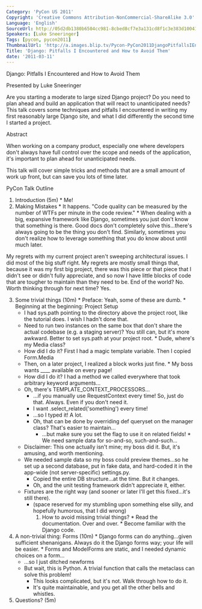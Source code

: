```yaml
---
Category: 'PyCon US 2011'
Copyright: 'Creative Commons Attribution-NonCommercial-ShareAlike 3.0'
Language: 'English'
SourceUrl: http://05d2db1380b6504cc981-8cbed8cf7e3a131cd8f1c3e383d10041.r93.cf2.rackcdn.com/pycon-us-2011/390_django-pitfalls-i-encountered-and-how-to-avoid-them.mp4
Speakers: [Luke Sneeringer]
Tags: [pycon, pycon2011]
ThumbnailUrl: 'http://a.images.blip.tv/Pycon-PyCon2011DjangoPitfallsIEncounteredAndHowToAvoidThem207-415.jpg'
Title: 'Django: Pitfalls I Encountered and How to Avoid Them'
date: '2011-03-11'
---
```

Django: Pitfalls I Encountered and How to Avoid Them

Presented by Luke Sneeringer

Are you starting a moderate to large sized Django project? Do you need to plan
ahead and build an application that will react to unanticipated needs? This
talk covers some techniques and pitfalls I encountered in writing my first
reasonably large Django site, and what I did differently the second time I
started a project.

Abstract

When working on a company product, especially one where developers don't
always have full control over the scope and needs of the application, it's
important to plan ahead for unanticipated needs.

This talk will cover simple tricks and methods that are a small amount of work
up front, but can save you lots of time later.

PyCon Talk Outline

  1. Introduction (5m) 
    * Me! 
  2. Making Mistakes 
    * It happens. "Code quality can be measured by the number of WTFs per minute in the code review." 
    * When dealing with a big, expansive framework like Django, sometimes you just don't know that something is there. Good docs don't completely solve this...there's always going to be the thing you don't find. Similarly, sometimes you don't realize how to leverage something that you do know about until much later.  
  
My regrets with my current project aren't sweeping architectural issues. I did
most of the big stuff right. My regrets are mostly small things that, because
it was my first big project, there was this piece or that piece that I didn't
see or didn't fully appreciate, and so now I have little blocks of code that
are tougher to maintain than they need to be. End of the world? No. Worth
thinking through for next time? Yes.

  3. Some trivial things (10m) 
    * Preface: Yeah, some of these are dumb. 
    * Beginning at the beginning: Project Setup 
      * I had sys.path pointing to the directory above the project root, like the tutorial does. I wish I hadn't done that. 
      * Need to run two instances on the same box that don't share the actual codebase (e.g. a staging server)? You still can, but it's more awkward. Better to set sys.path at your project root. 
    * Dude, where's my Media class? 
      * How did I do it? First I had a magic template variable. Then I copied Form.Media 
      * Then, on a later project, I realized a block works just fine. 
    * My boss wants ____ available on every page! 
      * How did I do it? I had a method we called everywhere that took arbitrary keyword arguments... 
      * Oh, there's TEMPLATE_CONTEXT_PROCESSORS... 
        * ...if you manually use RequestContext every time! So, just do that. Always. Even if you don't need it. 
        * I want .select_related('something') every time! 
        * ...so I typed it! A lot. 
        * Oh, that can be done by overriding def queryset on the manager class? That's easier to maintain... 
          * ...but make sure you set the flag to use it on related fields! 
    * We need sample data for so-and-so, such-and-such... 
      * Disclaimer: This one actually isn't mine; my boss did it. But, it's amusing, and worth mentioning. 
      * We needed sample data so my boss could preview themes...so he set up a second database, put in fake data, and hard-coded it in the app-wide (not server-specific) settings.py. 
        * Copied the entire DB structure...at the time. But it changes. 
        * Oh, and the unit testing framework didn't appreciate it, either. 
      * Fixtures are the right way (and sooner or later I'll get this fixed...it's still there). 
        * (space reserved for my stumbling upon something else silly, and hopefully humorous, that I did wrong) 
          1. How to avoid missing trivial things? 
    * Read the documentation. Over and over. 
    * Become familiar with the Django code. 
  4. A non-trivial thing: Forms (10m) 
    * Django forms can do anything...given sufficient shenanigans. Always do it the Django forms way; your life will be easier. 
    * Forms and ModelForms are static, and I needed dynamic choices on a form... 
      * ...so I just ditched newforms 
      * But wait, this is Python. A trivial function that calls the metaclass can solve this problem! 
        * This looks complicated, but it's not. Walk through how to do it. 
        * It's quite maintainable, and you get all the other bells and whistles. 
  5. Questions? (5m)

